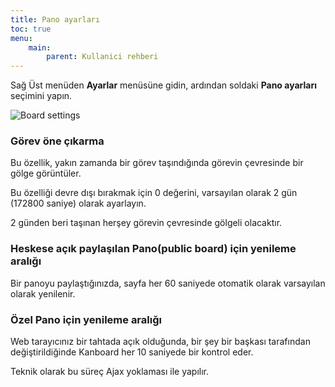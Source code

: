 ```yaml
---
title: Pano ayarları
toc: true
menu:
    main:
        parent: Kullanici rehberi
---
```


Sağ Üst menüden **Ayarlar** menüsüne gidin, ardından soldaki **Pano ayarları** seçimini yapın.

![Board settings](/images/v1/board-settings.png)

### Görev öne çıkarma

Bu özellik, yakın zamanda bir görev taşındığında görevin çevresinde bir gölge görüntüler.

Bu özelliği devre dışı bırakmak için 0 değerini, varsayılan olarak 2 gün (172800 saniye) olarak ayarlayın.

2 günden beri taşınan herşey görevin çevresinde gölgeli olacaktır.

### Heskese açık paylaşılan Pano(public board) için yenileme aralığı

Bir panoyu paylaştığınızda, sayfa her 60 saniyede otomatik olarak varsayılan olarak yenilenir.

### Özel Pano için yenileme aralığı

Web tarayıcınız bir tahtada açık olduğunda, bir şey bir başkası tarafından değiştirildiğinde Kanboard her 10 saniyede bir kontrol eder.

Teknik olarak bu süreç Ajax yoklaması ile yapılır.
